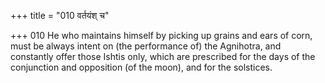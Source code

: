 +++
title = "010 वर्तयंश् च"

+++
010	He who maintains himself by picking up grains and ears of corn, must be always intent on (the performance of) the Agnihotra, and constantly offer those Ishtis only, which are prescribed for the days of the conjunction and opposition (of the moon), and for the solstices.